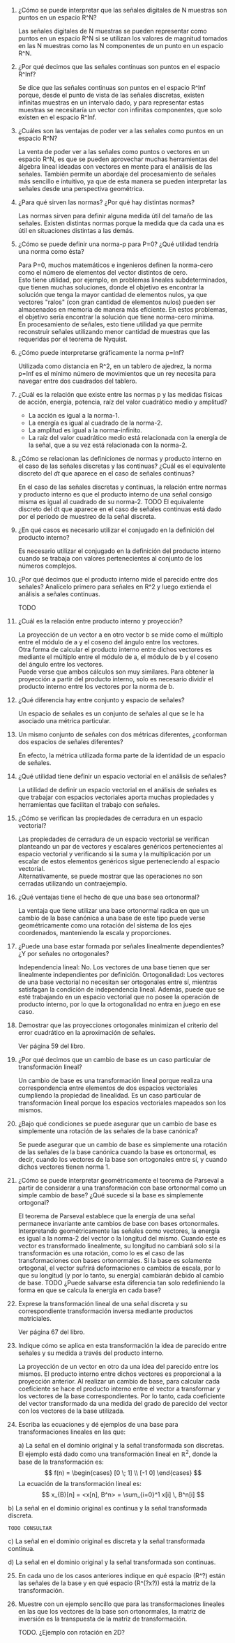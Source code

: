 1. ¿Cómo se puede interpretar que las señales digitales de N muestras son puntos en un espacio R^N?

    Las señales digitales de N muestras se pueden representar como puntos en un espacio R^N si se utilizan los valores de magnitud tomados en las N muestras como las N componentes de un punto en un espacio R^N.

2. ¿Por qué decimos que las señales continuas son puntos en el espacio R^Inf?

    Se dice que las señales continuas son puntos en el espacio R^Inf porque, desde el punto de vista de las señales discretas, existen infinitas muestras en un intervalo dado, y para representar estas muestras se necesitaría un vector con infinitas componentes, que solo existen en el espacio R^Inf.

3. ¿Cuáles son las ventajas de poder ver a las señales como puntos en un espacio R^N?

    La venta de poder ver a las señales como puntos o vectores en un espacio R^N, es que se pueden aprovechar muchas herramientas del álgebra lineal ideadas con vectores en mente para el análisis de las señales.
También permite un abordaje del procesamiento de señales más sencillo e intuitivo, ya que de esta manera se pueden interpretar las señales desde una perspectiva geométrica.

4. ¿Para qué sirven las normas? ¿Por qué hay distintas normas?

    Las normas sirven para definir alguna medida útil del tamaño de las señales. Existen distintas normas porque la medida que da cada una es útil en situaciones distintas a las demás.

5. ¿Cómo se puede definir una norma-p para P=0? ¿Qué utilidad tendría una norma como ésta?

    Para P=0, muchos matemáticos e ingenieros definen la norma-cero como el número de elementos del vector distintos de cero.  
    Esto tiene utilidad, por ejemplo, en problemas lineales subdeterminados, que tienen muchas soluciones, donde el objetivo es encontrar la solución que tenga la mayor cantidad de elementos nulos, ya que vectores "ralos" (con gran cantidad de elementos nulos) pueden ser almacenados en memoria de manera más eficiente. En estos problemas, el objetivo sería encontrar la solución que tiene norma-cero mínima.  
    En procesamiento de señales, esto tiene utilidad ya que permite reconstruir señales utilizando menor cantidad de muestras que las requeridas por el teorema de Nyquist.

6. ¿Cómo puede interpretarse gráficamente la norma p=Inf?

    Utilizada como distancia en R^2, en un tablero de ajedrez, la norma p=Inf es el mínimo número de movimientos que un rey necesita para navegar entre dos cuadrados del tablero.

7. ¿Cuál es la relación que existe entre las normas p y las medidas físicas de acción, energía, potencia, raíz del valor cuadrático medio y amplitud?

    - La acción es igual a la norma-1.
    - La energía es igual al cuadrado de la norma-2.
    - La amplitud es igual a la norma-infinito.
    - La raíz del valor cuadrático medio está relacionada con la energía de la señal, que a su vez está relacionada con la norma-2.

8. ¿Cómo se relacionan las definiciones de normas y producto interno en el caso de las señales discretas y las continuas? ¿Cuál es el equivalente discreto del $dt$ que aparece en el caso de señales continuas?

    En el caso de las señales discretas y continuas, la relación entre normas y producto interno es que el producto interno de una señal consigo misma es igual al cuadrado de su norma-2.
    TODO El equivalente discreto del dt que aparece en el caso de señales continuas está dado por el período de muestreo de la señal discreta.

9. ¿En qué casos es necesario utilizar el conjugado en la definición del producto interno?

    Es necesario utilizar el conjugado en la definición del producto interno cuando se trabaja con valores pertenecientes al conjunto de los números complejos.

10. ¿Por qué decimos que el producto interno mide el parecido entre dos señales? Analícelo primero para señales en R^2 y luego extienda el análisis a señales continuas.

    TODO

11. ¿Cuál es la relación entre producto interno y proyección?

    La proyección de un vector a en otro vector b se mide como el múltiplo entre el módulo de a y el coseno del ángulo entre los vectores.  
    Otra forma de calcular el producto interno entre dichos vectores es mediante el múltiplo entre el   módulo de a, el módulo de b y el coseno del ángulo entre los vectores.  
    Puede verse que ambos cálculos son muy similares. Para obtener la proyección a partir del producto interno, solo es necesario dividir el producto interno entre los vectores por la norma de b.

12. ¿Qué diferencia hay entre conjunto y espacio de señales?

    Un espacio de señales es un conjunto de señales al que se le ha asociado una métrica particular.

13. Un mismo conjunto de señales con dos métricas diferentes, ¿conforman dos espacios de señales diferentes?

    En efecto, la métrica utilizada forma parte de la identidad de un espacio de señales.

14. ¿Qué utilidad tiene definir un espacio vectorial en el análisis de señales?

    La utilidad de definir un espacio vectorial en el análisis de señales es que trabajar con espacios vectoriales aporta muchas propiedades y herramientas que facilitan el trabajo con señales.

15. ¿Cómo se verifican las propiedades de cerradura en un espacio vectorial?

    Las propiedades de cerradura de un espacio vectorial se verifican planteando un par de vectores y escalares genéricos pertenecientes al espacio vectorial y verificando si la suma y la multiplicación por un escalar de estos elementos genéricos sigue perteneciendo al espacio vectorial.  
    Alternativamente, se puede mostrar que las operaciones no son cerradas utilizando un contraejemplo.  

16. ¿Qué ventajas tiene el hecho de que una base sea ortonormal?

    La ventaja que tiene utilizar una base ortonormal radica en que un cambio de la base canónica a una base de este tipo puede verse geométricamente como una rotación del sistema de los ejes coordenados, manteniendo la escala y proporciones.

17. ¿Puede una base estar formada por señales linealmente dependientes? ¿Y por señales no ortogonales?

    Independencia lineal: No. Los vectores de una base tienen que ser linealmente independientes por definición.
    Ortogonalidad: Los vectores de una base vectorial no necesitan ser ortogonales entre sí, mientras satisfagan la condición de independencia lineal. Además, puede que se esté trabajando en un espacio vectorial que no posee la operación de producto interno, por lo que la ortogonalidad no entra en juego en ese caso.  

18. Demostrar que las proyecciones ortogonales minimizan el criterio del error cuadrático en la aproximación de señales.

    Ver página 59 del libro.

19. ¿Por qué decimos que un cambio de base es un caso particular de transformación lineal?

    Un cambio de base es una transformación lineal porque realiza una correspondencia entre elementos de dos espacios vectoriales cumpliendo la propiedad de linealidad.
    Es un caso particular de transformación lineal porque los espacios vectoriales mapeados son los mismos.

20. ¿Bajo qué condiciones se puede asegurar que un cambio de base es simplemente una rotación de las señales de la base canónica?

    Se puede asegurar que un cambio de base es simplemente una rotación de las señales de la base canónica cuando la base es ortonormal, es decir, cuando los vectores de la base son ortogonales entre sí, y cuando dichos vectores tienen norma 1.

21. ¿Cómo se puede interpretar geométricamente el teorema de Parseval a partir de considerar a una transformación con base ortonormal como un simple cambio de base? ¿Qué sucede si la base es simplemente ortogonal?

    El teorema de Parseval establece que la energía de una señal permanece invariante ante cambios de base con bases ortonormales.
    Interpretando geométricamente las señales como vectores, la energía es igual a la norma-2 del vector o la longitud del mismo. Cuando este es vector es transformado linealmente, su longitud no cambiará solo si la transformación es una rotación, como lo es el caso de las transformaciones con bases ortonormales. Si la base es solamente ortogonal, el vector sufrirá deformaciones o cambios de escala, por lo que su longitud (y por lo tanto, su energía) cambiarán debido al cambio de base. TODO ¿Puede salvarse esta diferencia tan solo redefiniendo la forma en que se calcula la energía en cada base?

22. Exprese la transformación lineal de una señal discreta y su correspondiente transformación inversa mediante productos matriciales.

    Ver página 67 del libro.

23. Indique cómo se aplica en esta transformación la idea de parecido entre señales y su medida a través del producto interno.

    La proyección de un vector en otro da una idea del parecido entre los mismos. El producto interno entre dichos vectores es proporcional a la proyección anterior.
    Al realizar un cambio de base, para calcular cada coeficiente se hace el producto interno entre el vector a transformar y los vectores de la base correspondientes. Por lo tanto, cada coeficiente del vector transformado da una medida del grado de parecido del vector con los vectores de la base utilizada.

24. Escriba las ecuaciones y dé ejemplos de una base para transformaciones lineales en las que:

    a) La señal en el dominio original y la señal transformada son discretas.  
        El ejemplo está dado como una transformación lineal en $\mathbb{R}^2$, donde la base de la transformación es:  
        $$
        f(n) =
        \begin{cases}
        [0 \; 1]   \\
        [-1 0]
        \end{cases}
        $$
        La ecuación de la transformación lineal es:
        $$
        x_{B}[n] = <x[n], B^n> = \sum_{i=0}^1 x[i] \, B^n[i]
        $$

b) La señal en el dominio original es continua y la señal transformada discreta.

    TODO CONSULTAR

c) La señal en el dominio original es discreta y la señal transformada continua.

d) La señal en el dominio original y la señal transformada son continuas.

25. En cada uno de los casos anteriores indique en qué espacio (R^?) están las señales de la base y en qué espacio (R^(?x?)) está la matriz de la transformación.

26. Muestre con un ejemplo sencillo que para las transformaciones lineales en las que los vectores de la base son ortonormales, la matriz de inversión es la transpuesta de la matriz de transformación.

    TODO. ¿Ejemplo con rotación en 2D?
